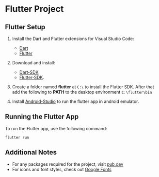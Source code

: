 # Flutter Project

## Flutter Setup

1. Install the Dart and Flutter extensions for Visual Studio Code:

   - [Dart](https://marketplace.visualstudio.com/items?itemName=ms-vscode.vscode-dart)
   - [Flutter](https://marketplace.visualstudio.com/items?itemName=ms-vscode.vscode-flutter)

1. Download and install:

   - [Dart-SDK](https://dart.dev/get-dart)
   - [Flutter-SDK](https://flutter.dev/docs/get-started/install).

1. Create a folder named **flutter** at `C:\` to install the Flutter SDK.
After that add the following to **PATH** to the desktop environment `C:\flutter\bin`

1. Install [Android-Studio](https://developer.android.com/studio/install) to run the flutter app in android emulator.

## Running the Flutter App

To run the Flutter app, use the following command:

```
flutter run
```

## Additional Notes

- For any packages required for the project, visit [pub.dev](pub.dev)
- For icons and font styles, check out [Google Fonts](https://fonts.google.com)

